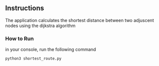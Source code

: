 ## Instructions

The application calculates the shortest distance between two adjuscent nodes using the dijkstra algorithm

### How to Run

in your console, run the following command

```python3 shortest_route.py```